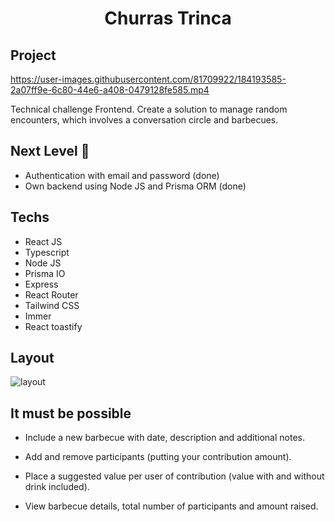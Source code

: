 <h1 align="center">Churras Trinca</h1>

## Project

https://user-images.githubusercontent.com/81709922/184193585-2a07ff9e-6c80-44e6-a408-0479128fe585.mp4

Technical challenge Frontend. Create a solution to manage random encounters, which involves a conversation circle and barbecues.


## Next Level :rocket:

- Authentication with email and password (done)
- Own backend using Node JS and Prisma ORM (done)

## Techs

- React JS
- Typescript
- Node JS
- Prisma IO
- Express
- React Router
- Tailwind CSS
- Immer
- React toastify

## Layout

<img src="https://ik.imagekit.io/gczsuhmv3/churras.trinca_1YkFHwFZd.png?ik-sdk-version=javascript-1.4.3&updatedAt=1644281141156" alt="layout"/>

## It must be possible

- Include a new barbecue with date, description and additional notes.

- Add and remove participants (putting your contribution amount).

- Place a suggested value per user of contribution (value with and without drink included).

- View barbecue details, total number of participants and amount raised.
